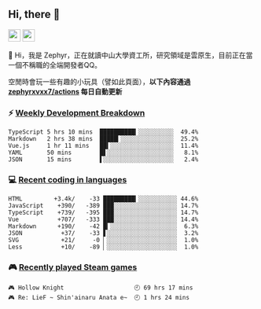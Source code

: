 <!--
**zephyrxvxx7/zephyrxvxx7** is a ✨ _special_ ✨ repository because its `README.md` (this file) appears on your GitHub profile.

Here are some ideas to get you started:

- 🔭 I’m currently working on ...
- 🌱 I’m currently learning ...
- 👯 I’m looking to collaborate on ...
- 🤔 I’m looking for help with ...
- 💬 Ask me about ...
- 📫 How to reach me: ...
- 😄 Pronouns: ...
- ⚡ Fun fact: ...
-->

## Hi, there 👋

<a href="https://www.instagram.com/zephyrxvxx7/"><img src="https://img.shields.io/badge/instagram-3f729b?&style=for-the-badge&logo=instagram&logoColor=white" height=25></a>
<a href="https://zephyrxvxx7.ninja/"><img src="https://img.shields.io/badge/blog-gray?&style=for-the-badge&logo=hexo&logoColor=white" height=25></a>

👋 Hi，我是 Zephyr，正在就讀中山大學資工所，研究領域是雲原生，目前正在當一個不稱職的全端開發者QQ。

空閒時會玩一些有趣的小玩具（譬如此頁面），**以下內容通過 [zephyrxvxx7/actions](https://github.com/zephyrxvxx7/zephyrxvxx7/actions) 每日自動更新**

### ⚡ [Weekly Development Breakdown](https://gist.github.com/zephyrxvxx7/ee1787313f0772b51494d051b5edde7f)

<!-- code_time start -->

```text
TypeScript 5 hrs 10 mins  ██████████▎░░░░░░░░░░  49.4%
Markdown   2 hrs 38 mins  █████▎░░░░░░░░░░░░░░░  25.2%
Vue.js     1 hr 11 mins   ██▍░░░░░░░░░░░░░░░░░░  11.4%
YAML       50 mins        █▋░░░░░░░░░░░░░░░░░░░   8.1%
JSON       15 mins        ▌░░░░░░░░░░░░░░░░░░░░   2.4%
```

<!-- code_time end -->

### 💻 [Recent coding in languages](https://gist.github.com/zephyrxvxx7/08c5ff0fead26978490fef5d749f43ea)

<!-- code_diff start -->

```text
HTML         +3.4k/    -33 █████████▎░░░░░░░░░░░ 44.6%
JavaScript    +390/   -389 ███░░░░░░░░░░░░░░░░░░ 14.7%
TypeScript    +739/   -395 ███░░░░░░░░░░░░░░░░░░ 14.7%
Vue           +707/   -333 ███░░░░░░░░░░░░░░░░░░ 14.4%
Markdown      +190/    -42 █▎░░░░░░░░░░░░░░░░░░░  6.3%
JSON           +37/    -33 ▋░░░░░░░░░░░░░░░░░░░░  3.2%
SVG            +21/     -0 ▏░░░░░░░░░░░░░░░░░░░░  1.0%
Less           +10/    -89 ▏░░░░░░░░░░░░░░░░░░░░  1.0%
```

<!-- code_diff end -->

### 🎮 [Recently played Steam games](https://gist.github.com/zephyrxvxx7/f77b8978877f959b69d84723c43a4a64)

<!-- steam_time start -->

```text
🎮 Hollow Knight                    🕘 69 hrs 17 mins
🎮 Re: LieF ~ Shin'ainaru Anata e~  🕘 1 hrs 24 mins
```

<!-- steam_time end -->
